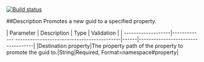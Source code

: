 [![Build status](https://ci.appveyor.com/api/projects/status/github/BizTalkComponents/promotenewguid?branch=master)](https://ci.appveyor.com/api/projects/status/github/BizTalkComponents/promotenewguid/branch/master)

##Description
Promotes a new guid to a specified property.

| Parameter          | Description                                             | Type | Validation                        |
| -------------------|------------- -------------------------------------------|------|-----------------------------------|
|Destination property|The property path of the property to promote the guid to.|String|Required, Format=namespace#property|
